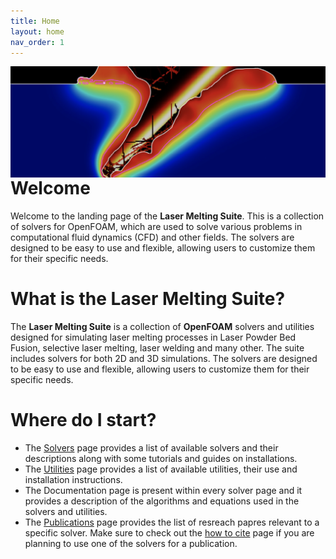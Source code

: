 ```yaml
---
title: Home
layout: home
nav_order: 1
---
```



<img align="left"  src="banner.png"> 

<br>

# Welcome

Welcome to the landing page of the **Laser Melting Suite**. This is a collection of solvers for OpenFOAM, which are used to solve various problems in computational fluid dynamics (CFD) and other fields. The solvers are designed to be easy to use and flexible, allowing users to customize them for their specific needs.


# What is the Laser Melting Suite?

The **Laser Melting Suite** is a collection of **OpenFOAM** solvers and utilities designed for simulating laser melting processes in Laser Powder Bed Fusion, selective laser melting, laser welding and many other. The suite includes solvers for both 2D and 3D simulations. The solvers are designed to be easy to use and flexible, allowing users to customize them for their specific needs.

# Where do I start?

* The [Solvers](solvers/solvers.html) page provides a list of available solvers and their descriptions along with some tutorials and guides on installations.
* The [Utilities](utilities/utilities.html) page provides a list of available utilities, their use and installation instructions.
* The Documentation page is present within every solver page and it provides a description of the algorithms and equations used in the solvers and utilities.
* The [Publications](publications/publications.html) page provides the list of resreach papres relevant to a specific solver. Make sure to check out the [how to cite](how_to_cite/how_to_cite.html) page if you are planning to use one of the solvers for a publication.
